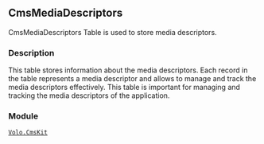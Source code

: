 ## CmsMediaDescriptors

CmsMediaDescriptors Table is used to store media descriptors.

### Description

This table stores information about the media descriptors. Each record in the table represents a media descriptor and allows to manage and track the media descriptors effectively. This table is important for managing and tracking the media descriptors of the application.

### Module

[`Volo.CmsKit`](../../Cms-Kit/Index.md)